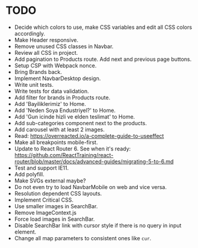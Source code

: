 # TODO

* Decide which colors to use, make CSS variables and edit all CSS colors accordingly.
* Make Header responsive.
* Remove unused CSS classes in Navbar.
* Review all CSS in project.
* Add pagination to Products route. Add next and previous page buttons.
* Setup CSP with Webpack nonce.
* Bring Brands back.
* Implement NavbarDesktop design.
* Write unit tests.
* Write tests for data validation.
* Add filter for brands in Products route.
* Add 'Bayiliklerimiz' to Home.
* Add 'Neden Soya Endustriyel?' to Home.
* Add 'Gun icinde hizli ve elden teslimat' to Home.
* Add sub-categories component next to the products.
* Add carousel with at least 2 images.
* Read: https://overreacted.io/a-complete-guide-to-useeffect
* Make all breakpoints mobile-first.
* Update to React Router 6. See when it's ready: https://github.com/ReactTraining/react-router/blob/master/docs/advanced-guides/migrating-5-to-6.md
* Test and support IE11.
* Add <picture> polyfill.
* Make SVGs external maybe?
* Do not even try to load NavbarMobile on web and vice versa.
* Resolution dependent CSS layouts.
* Implement Critical CSS.
* Use smaller images in SearchBar.
* Remove ImageContext.js
* Force load images in SearchBar.
* Disable SearchBar link with cursor style if there is no query in input element.
* Change all map parameters to consistent ones like `cur`.
